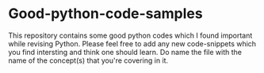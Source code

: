 # Good-python-code-samples
This repository contains some good python codes which I found important while revising Python.
Please feel free to add any new code-snippets which you find intersting and think one should learn. Do name the file with the name of the concept(s) that you're covering in it.
